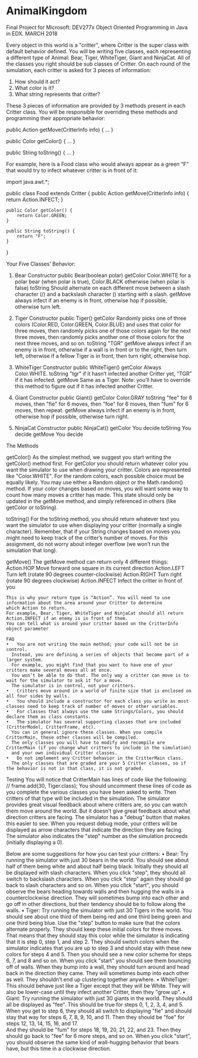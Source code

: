 # AnimalKingdom
Final Project for Microsoft: DEV277x Object Oriented Programming in Java in EDX. MARCH 2018

Every object in this world is a "critter", where Critter is the super class with default behavior defined. 
You will be writing five classes, each representing a different type of Animal: Bear, Tiger, WhiteTiger, Giant and NinjaCat. 
All of the classes you right should be sub classes of Critter. On each round of the simulation, 
each critter is asked for 3 pieces of information:
1.	How should it act?
2.	What color is it?
3.	What string represents that critter?

These 3 pieces of information are provided by 3 methods present in each Critter class. 
You will be responsible for overriding these methods and programming their appropriate behavior:

public Action getMove(CritterInfo info) {
    ...
}

public Color getColor() {
    ...
}

public String toString() {
    ...
}


For example, here is a Food class who would always appear as a green “F” that would try to infect whatever critter is in front of it:


import java.awt.*;

public class Food extends Critter {
    public Action getMove(CritterInfo info) {
        return Action.INFECT;
    }

    public Color getColor() {
        return Color.GREEN;
    }

    public String toString() {
        return "F";
    }
}

Your Five Classes’ Behavior:
1) Bear
  Constructor	public Bear(boolean polar)
    getColor	Color.WHITE for a polar bear (when polar is true), Color.BLACK otherwise (when polar is false)
    toString	Should alternate on each different move between a slash character (/) and a backslash character () starting with a slash.
    getMove	always infect if an enemy is in front, otherwise hop if possible, otherwise turn left.
    
2) Tiger
  Constructor	public Tiger()
    getColor	Randomly picks one of three colors (Color.RED, Color.GREEN, Color.BLUE) 
              and uses that color for three moves, then randomly picks one of those colors again for the next three moves, 
              then randomly picks another one of those colors for the next three moves, and so on.
    toString	"TGR"
    getMove	always infect if an enemy is in front, otherwise if a wall is in front or to the right, then turn left, 
            otherwise if a fellow Tiger is in front, then turn right, otherwise hop.

3) WhiteTiger
  Constructor	public WhiteTiger()
  getColor	Always Color.WHITE.
  toString	"tgr" if it hasn’t infected another Critter yet, “TGR” if it has infected.
  getMove	Same as a Tiger. Note: you’ll have to override this method to figure out if it has infected another Critter.

4) Giant
  Constructor	public Giant()
  getColor	Color.GRAY
  toString	"fee" for 6 moves, then "fie" for 6 moves, then "foe" for 6 moves, then "fum" for 6 moves, then repeat.
  getMove	always infect if an enemy is in front, otherwise hop if possible, otherwise turn right.

5) NinjaCat
  Constructor	public NinjaCat()
  getColor	You decide
  toString	You decide
  getMove	You decide

The Methods

getColor()
  As the simplest method, we suggest you start writing the getColor() method first. 
  For getColor you should return whatever color you want the simulator to use when drawing your critter.
  Colors are represented like "Color.WHITE". For the random colors, each possible choice must be equally likely. 
  You may use either a Random object or the Math.random() method. If your color changes based on moves, 
  you will want some way to count how many moves a critter has made. 
  This state should only be updated in the getMove method, and simply referenced in others (like getColor or toString).

toString()
  For the toString method, you should return whatever text you want the simulator to use when displaying your critter 
  (normally a single character). Remember, that if your String changes based on moves you might need to keep track of the critter’s 
  number of moves. For this assignment, do not worry about integer overflow (we won’t run the simulation that long).
  
getMove()
  The getMove method can return only 4 different things:
    Action.HOP	Move forward one square in its current direction
    Action.LEFT	Turn left (rotate 90 degrees counter-clockwise)
    Action.RIGHT	Turn right (rotate 90 degrees clockwise)
    Action.INFECT	Infect the critter in front of you
    
    This is why your return type is “Action”. You will need to use information about the area around your Critter to determine 
    which Action to return. 
    For example, Bear, Tiger, WhiteTiger and NinjaCat should all return Action.INFECT if an enemy is in front of them. 
    You can tell what is around your critter based on the CritterInfo object parameter
    
    FAQ
    •	You are not writing the main method; your code will not be in control. 
      Instead, you are defining a series of objects that become part of a larger system. 
      For example, you might find that you want to have one of your critters make several moves all at once. 
      You won’t be able to do that. The only way a critter can move is to wait for the simulator to ask it for a move. 
      The simulator is in control, not your critters.
    •	Critters move around in a world of finite size that is enclosed on all four sides by walls.
    •	You should include a constructor for each class you write as most classes need to keep track of number of moves or other variables.
    •	For classes that always use the same Strings/Colors, you should declare them as class constants.
    •	The simulator has several supporting classes that are included (CritterModel, CritterFrame, etc). 
      You can in general ignore these classes. When you compile CritterMain, these other classes will be compiled. 
      The only classes you will have to modify and recompile are CritterMain (if you change what critters to include in the simulation) 
      and your own individual Critter classes.
    •	Do not implement any Critter behavior in the CritterMain class. 
      The only classes that are graded are your 5 Critter classes, so if the behavior is not in that class, it is not graded.
      
Testing
  You will notice that CritterMain has lines of code like the following:
  // frame.add(30, Tiger.class);
  You should uncomment these lines of code as you complete the various classes you have been asked to write. 
  Then critters of that type will be included in the simulation.
  The simulator provides great visual feedback about where critters are, so you can watch them move around the world. 
  But it doesn’t give great feedback about what direction critters are facing. 
  The simulator has a "debug" button that makes this easier to see. 
  When you request debug mode, your critters will be displayed as arrow characters that indicate the direction they are facing.
  The simulator also indicates the "step" number as the simulation proceeds (initially displaying a 0).
  
  Below are some suggestions for how you can test your critters:
  •	Bear: Try running the simulator with just 30 bears in the world. You should see about half of them being white and about 
    half being black. Initially they should all be displayed with slash characters. When you click "step", they should all switch to 
    backslash characters. When you click "step" again they should go back to slash characters and so on. When you click "start", 
    you should observe the bears heading towards walls and then hugging the walls in a counterclockwise direction. 
    They will sometimes bump into each other and go off in other directions, but their tendency should be to follow along the walls.
  •	Tiger: Try running the simulator with just 30 Tigers in the world. You should see about one third of them being red and one third 
    being green and one third being blue. Use the "step" button to make sure that the colors alternate properly. 
    They should keep these initial colors for three moves. That means that they should stay this color while the simulator is indicating
    that it is step 0, step 1, and step 2. They should switch colors when the simulator indicates that you are up to step 3 and should 
    stay with these new colors for steps 4 and 5. Then you should see a new color scheme for steps 6, 7, and 8 and so on. 
    When you click "start" you should see them bouncing off of walls. 
    When they bump into a wall, they should turn around and head back in the direction they came. 
    They will sometimes bump into each other as well. They shouldn’t end up clustering together anywhere. 
  •	WhiteTiger: This should behave just like a Tiger except that they will be White. 
    They will also be lower-case until they infect another Critter, then they "grow up".
  •	Giant: Try running the simulator with just 30 giants in the world. They should all be displayed as "fee". 
    This should be true for steps 0, 1, 2, 3, 4, and 5. When you get to step 6, they should all switch to displaying "fie" 
    and should stay that way for steps 6, 7, 8, 9, 10, and 11. Then they should be "foe" for steps 12, 13, 14, 15, 16, and 17.  
    And they should be "fum" for steps 18, 19, 20, 21, 22, and 23. Then they should go back to "fee" for 6 more steps, and so on. 
    When you click "start", you should observe the same kind of wall-hugging behavior that bears have, but this time in a clockwise 
    direction.








